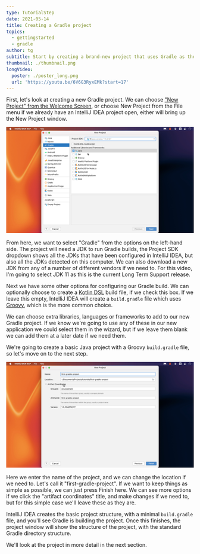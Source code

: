 ```yaml
---
type: TutorialStep
date: 2021-05-14
title: Creating a Gradle project
topics:
  - gettingstarted
  - gradle
author: tg
subtitle: Start by creating a brand-new project that uses Gradle as the build tool.
thumbnail: ./thumbnail.png
longVideo:
  poster: ./poster_long.png
  url: 'https://youtu.be/6V6G3RyxEMk?start=17'
---
```


First, let's look at creating a new Gradle project. We can choose ["New Project" from the Welcome Screen](https://www.jetbrains.com/help/idea/new-project-wizard.html), or choose New Project from the File menu if we already have an IntelliJ IDEA project open, either will bring up the New Project window. 

![New project window](./new-project.png)

From here, we want to select "Gradle" from the options on the left-hand side. The project will need a JDK to run Gradle builds, the Project SDK dropdown shows all the JDKs that have been configured in IntelliJ IDEA, but also all the JDKs detected on this computer. We can also download a new JDK from any of a number of different vendors if we need to. For this video, I'm going to select JDK 11 as this is the current Long Term Support release.

Next we have some other options for configuring our Gradle build. We can optionally choose to create a [Kotlin DSL](https://docs.gradle.org/current/userguide/kotlin_dsl.html) build file, if we check this box. If we leave this empty, IntelliJ IDEA will create a `build.gradle` file which uses [Groovy](https://groovy-lang.org/), which is the more common choice. 

We can choose extra libraries, languages or frameworks to add to our new Gradle project. If we know we're going to use any of these in our new application we could select them in the wizard, but if we leave them blank we can add them at a later date if we need them.

We're going to create a basic Java project with a Groovy `build.gradle` file, so let's move on to the next step.

![Project name and details](./project-name.png)

Here we enter the name of the project, and we can change the location if we need to. Let's call it "first-gradle-project". If we want to keep things as simple as possible, we can just press Finish here. We can see more options if we click the "artifact coordinates" title, and make changes if we need to, but for this simple case we'll leave these as they are.

IntelliJ IDEA creates the basic project structure, with a minimal `build.gradle` file, and you'll see Gradle is building the project. Once this finishes, the project window will show the structure of the project, with the standard Gradle directory structure. 

We'll look at the project in more detail in the next section.


